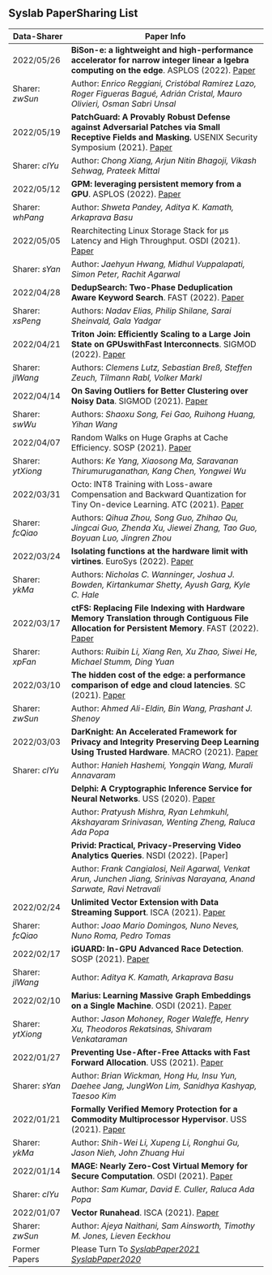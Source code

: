 ## Syslab PaperSharing List

<!-- 总结格式如下，包括1.论文名称，2.作者信息(全部作者信息)，3.会议(简称)及时间，4.论文连接(采用dblp提供的论文链接)，5.(论文slides 链接[可选])，6.论文分享时间，7.分享人(简写即可)-->

| Data-Sharer       | Paper Info                                                   |
| ----------------- | ------------------------------------------------------------ |
| 2022/05/26        | **BiSon-e: a lightweight and high-performance accelerator for narrow integer linear a lgebra computing on the edge**.  ASPLOS (2022). [Paper](https://dl.acm.org/doi/10.1145/3503222.3507746) |
| Sharer: *zwSun*   | Author: *Enrico Reggiani, Cristóbal Ramírez Lazo, Roger Figueras Bagué, Adrián Cristal, Mauro Olivieri, Osman Sabri Unsal* |
| 2022/05/19        | **PatchGuard: A Provably Robust Defense against Adversarial Patches via Small Receptive Fields and Masking.** USENIX Security Symposium (2021). [Paper](https://www.usenix.org/conference/usenixsecurity21/presentation/xiang) |
| Sharer: *clYu*    | Author: *Chong Xiang, Arjun Nitin Bhagoji, Vikash Sehwag, Prateek Mittal* |
| 2022/05/12        | **GPM: leveraging persistent memory from a GPU**. ASPLOS (2022). [Paper](https://dl.acm.org/doi/10.1145/3503222.3507758) |
| Sharer: *whPang*  | Author: *Shweta Pandey, Aditya K. Kamath, Arkaprava Basu*    |
| 2022/05/05        | Rearchitecting Linux Storage Stack for µs Latency and High Throughput. OSDI (2021). [Paper](https://www.usenix.org/conference/osdi21/presentation/hwang) |
| Sharer: *sYan*    | Author: *Jaehyun Hwang, Midhul Vuppalapati, Simon Peter, Rachit Agarwal* |
| 2022/04/28        | **DedupSearch: Two-Phase Deduplication Aware Keyword Search**. FAST (2022). [Paper](https://www.usenix.org/conference/fast22/presentation/elias) |
| Sharer: *xsPeng*  | Authors: *Nadav Elias, Philip Shilane, Sarai Sheinvald, Gala Yadgar* |
| 2022/04/21        | **Triton Join: Efficiently Scaling to a Large Join State on GPUswithFast Interconnects**. SIGMOD (2022). [Paper](https://hpi.de/fileadmin/user_upload/fachgebiete/rabl/publications/2022/triton2022lutz.pdf) |
| Sharer: *jlWang*  | Authors: *Clemens Lutz, Sebastian Breß, Steffen Zeuch, Tilmann Rabl, Volker Markl* |
| 2022/04/14        | **On Saving Outliers for Better Clustering over Noisy Data**. SIGMOD (2021). [Paper](https://dl.acm.org/doi/10.1145/3448016.3457271) |
| Sharer: *swWu*    | Authors: *Shaoxu Song, Fei Gao, Ruihong Huang, Yihan Wang*   |
| 2022/04/07        | Random Walks on Huge Graphs at Cache Efficiency. SOSP (2021). [Paper](https://dl.acm.org/doi/10.1145/3477132.3483575) |
| Sharer: *ytXiong* | Authors: *Ke Yang, Xiaosong Ma, Saravanan Thirumuruganathan, Kang Chen, Yongwei Wu* |
| 2022/03/31        | Octo: INT8 Training with Loss-aware Compensation and Backward Quantization for Tiny On-device Learning. ATC (2021). [Paper](https://www.usenix.org/conference/atc21/presentation/zhou-qihua) |
| Sharer: *fcQiao*  | Authors: *Qihua Zhou, Song Guo, Zhihao Qu, Jingcai Guo, Zhenda Xu, Jiewei Zhang, Tao Guo, Boyuan Luo, Jingren Zhou* |
| 2022/03/24        | **Isolating functions at the hardware limit with virtines**. EuroSys (2022). [Paper](https://dl.acm.org/doi/10.1145/3492321.3519553) |
| Sharer: *ykMa*    | Authors: *Nicholas C. Wanninger, Joshua J. Bowden, Kirtankumar Shetty, Ayush Garg, Kyle C. Hale* |
| 2022/03/17        | **ctFS: Replacing File Indexing with Hardware Memory Translation through Contiguous File Allocation for Persistent Memory**. FAST (2022). [Paper](https://www.usenix.org/conference/fast22/presentation/li) |
| Sharer: *xpFan*   | Authors: *Ruibin Li, Xiang Ren, Xu Zhao, Siwei He, Michael Stumm, Ding Yuan* |
| 2022/03/10        | **The hidden cost of the edge: a performance comparison of edge and cloud latencies**. SC (2021). [Paper](https://dl.acm.org/doi/10.1145/3458817.3476142) |
| Sharer: *zwSun*   | Author: *Ahmed Ali-Eldin, Bin Wang, Prashant J. Shenoy*      |
| 2022/03/03        | **DarKnight: An Accelerated Framework for Privacy and Integrity Preserving Deep Learning Using Trusted Hardware**. MACRO (2021). [Paper](https://dl.acm.org/doi/10.1145/3466752.3480112) |
| Sharer: *clYu*    | Author: *Hanieh Hashemi, Yongqin Wang, Murali Annavaram*     |
|                   | **Delphi: A Cryptographic Inference Service for Neural Networks**. USS (2020). [Paper](https://www.usenix.org/conference/usenixsecurity20/presentation/mishra) |
|                   | Author: *Pratyush Mishra, Ryan Lehmkuhl, Akshayaram Srinivasan, Wenting Zheng, Raluca Ada Popa* |
|                   | **Privid: Practical, Privacy-Preserving Video Analytics Queries**. NSDI (2022). [Paper] |
|                   | Author: *Frank Cangialosi, Neil Agarwal, Venkat Arun, Junchen Jiang, Srinivas Narayana, Anand Sarwate, Ravi Netravali* |
| 2022/02/24        | **Unlimited Vector Extension with Data Streaming Support**. ISCA (2021). [Paper](https://ieeexplore.ieee.org/document/9499750) |
| Sharer: *fcQiao*  | Author: *Joao Mario Domingos, Nuno Neves, Nuno Roma, Pedro Tomas* |
| 2022/02/17        | **iGUARD: In-GPU Advanced Race Detection**. SOSP (2021). [Paper](https://dl.acm.org/doi/10.1145/3477132.3483545) |
| Sharer: *jlWang*  | Author: *Aditya K. Kamath, Arkaprava Basu*                   |
| 2022/02/10        | **Marius: Learning Massive Graph Embeddings on a Single Machine**. OSDI (2021). [Paper](https://www.usenix.org/conference/osdi21/presentation/mohoney) |
| Sharer: *ytXiong* | Author: *Jason Mohoney, Roger Waleffe, Henry Xu, Theodoros Rekatsinas, Shivaram Venkataraman* |
| 2022/01/27        | **Preventing Use-After-Free Attacks with Fast Forward Allocation**. USS (2021). [Paper](https://www.usenix.org/conference/usenixsecurity21/presentation/wickman) |
| Sharer: *sYan*    | Author: *Brian Wickman, Hong Hu, Insu Yun, Daehee Jang, JungWon Lim, Sanidhya Kashyap, Taesoo Kim* |
| 2022/01/21        | **Formally Verified Memory Protection for a Commodity Multiprocessor Hypervisor**. USS (2021). [Paper](https://www.usenix.org/conference/usenixsecurity21/presentation/li-shih-wei) |
| Sharer: *ykMa*    | Author: *Shih-Wei Li, Xupeng Li, Ronghui Gu, Jason Nieh, John Zhuang Hui* |
| 2022/01/14        | **MAGE: Nearly Zero-Cost Virtual Memory for Secure Computation**. OSDI (2021). [Paper](https://www.usenix.org/conference/osdi21/presentation/kumar) |
| Sharer: *clYu*    | Author: *Sam Kumar, David E. Culler, Raluca Ada Popa*        |
| 2022/01/07        | **Vector Runahead**. ISCA (2021). [Paper](https://ieeexplore.ieee.org/document/9499866) |
| Sharer: *zwSun*   | Author: *Ajeya Naithani, Sam Ainsworth, Timothy M. Jones, Lieven Eeckhou* |
| Former Papers     | Please Turn To *[SyslabPaper2021](./SyslabPaper2021.md)* *[SyslabPaper2020](./SyslabPaper2020.md)* |

